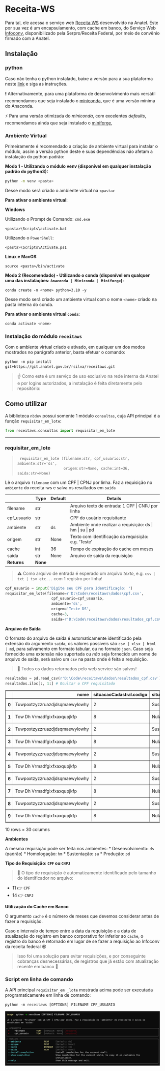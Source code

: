 Receita-WS
================

<!-- WARNING: THIS FILE WAS AUTOGENERATED! DO NOT EDIT! -->

Para tal, ele acessa o serviço web [Receita
WS](https://anatel365.sharepoint.com/sites/WikiAnatel/SitePages/Web-Service--ReceitaWS-.aspx?OR=Teams-HL&CT=1660241010872&clickparams=eyJBcHBOYW1lIjoiVGVhbXMtRGVza3RvcCIsIkFwcFZlcnNpb24iOiIyNy8yMjA3MDMwMDgxNSIsIkhhc0ZlZGVyYXRlZFVzZXIiOmZhbHNlfQ%3D%3D)
desenvolvido na Anatel. Este por sua vez é um encapsulamento, com cache
em banco, do Serviço Web
[Infoconv](https://acesso.infoconv.receita.fazenda.gov.br/docInfoconv/),
disponibilizado pela Serpro/Receita Federal, por meio de convênio
firmado com a Anatel.

## Instalação

### python

Caso não tenha o python instalado, baixe a versão para a sua plataforma
neste [link](https://www.python.org/downloads/) e siga as instruções.

❗ Alternativamente, para uma plataforma de desenvolvimento mais
versátil recomendamos que seja instalado o
[miniconda](https://docs.conda.io/en/latest/miniconda.html), que é uma
versão mínima do Anaconda.

⚡ Para uma versão otimizada do *miniconda*, com excelentes *defaults*,
recomendamos ainda que seja instalado o
[miniforge](https://github.com/conda-forge/miniforge/releases),

### Ambiente Virtual

Primeiramente é recomendado a criação de ambiente virtual para instalar
o módulo, assim a versão python deste e suas dependências não afetam a
instalação do python padrão:

**Modo 1 - Utilizando o módulo venv (disponível em qualquer instalação
padrão do python3):**

``` bash
python -m venv <pasta>
```

Desse modo será criado o ambiente virtual na `<pasta>`

**Para ativar o ambiente virtual**:

**Windows**

Utilizando o Prompt de Comando: `cmd.exe`

    <pasta>\Scripts\activate.bat

Utilizando o `PowerShell`:

    <pasta>\Scripts\Activate.ps1

**Linux e MacOS**

    source <pasta>/bin/activate

**Modo 2 (Recomendado) - Utilizando o conda (disponível em qualquer uma
das instalações: `Anaconda | Miniconda | Miniforge`):**

    conda create -n <nome> python=3.10 -y

Desse modo será criado um ambiente virtual com o nome `<nome>` criado na
pasta interna do conda.

**Para ativar o ambiente virtual `conda`:**

``` bash
conda activate <nome>
```

### Instalação do módulo `receitaws`

Com o ambiente virtual criado e ativado, em qualquer um dos modos
mostrados no parágrafo anterior, basta efetuar o comando:

    python -m pip install git+https://git.anatel.gov.br/rsilva/receitaws.git

> ☝ Como este é um serviço de uso exclusivo na rede interna da Anatel e
> por logins autorizados, a instalação é feita diretamente pelo
> repositório:

## Como utilizar

A biblioteca `nbdev` possui somente 1 módulo `consultas`, cuja API
principal é a função `requisitar_em_lote`:

``` python
from receitaws.consultas import requisitar_em_lote
```

------------------------------------------------------------------------

### requisitar_em_lote

>      requisitar_em_lote (filename:str, cpf_usuario:str, ambiente:str='ds',
>                          origem:str=None, cache:int=36, saida:str=None)

Lê o arquivo `filename` com um CPF \| CPNJ por linha. Faz a requisição
no `ambiente` do receita-ws e salva os resultados em `saida`

|             | **Type** | **Default** | **Details**                                               |
|-------------|----------|-------------|-----------------------------------------------------------|
| filename    | str      |             | Arquivo texto de entrada: 1 CPF \| CNPJ por linha         |
| cpf_usuario | str      |             | CPF do usuário requisitante                               |
| ambiente    | str      | ds          | Ambiente onde realizar a requisição: ds \| hm \| su \| pd |
| origem      | str      | None        | Texto com identificação da requisição: e.g. ‘Teste’       |
| cache       | int      | 36          | Tempo de expiração do cache em meses                      |
| saida       | str      | None        | Arquivo de saída da requisição                            |
| **Returns** | **None** |             |                                                           |

> ⚠️ Como arquivo de entrada é esperado um arquivo *texto*,
> e.g. `csv | txt | tsv etc...` com 1 registro por linha!

``` python
cpf_usuario = input('Digite seu CPF para Identificação: ')
requisitar_em_lote(filename=r'D:\Code\receitaws\dados\cpf.csv', 
                     cpf_usuario=cpf_usuario, 
                     ambiente='ds',
                     origem='Teste DS',
                     cache=3,
                     saida=r'D:\Code\receitaws\dados\resultados_cpf.csv')
```

**Arquivo de Saída**

O formato do arquivo de saída é automaticamente identificado pela
extensão do argumento `saida`, os valores possíveis são
`csv | xlsx | html | md`, para salvamento em formato tabular, ou no
formato `json`. Caso seja fornecido uma extensão não suportada ou *não*
seja fornecido um nome de arquivo de saída, será salvo um `csv` na pasta
onde é feita a requisição.

> 💯 Todos os dados retornados pelo web service são salvos!

``` python
resultados = pd.read_csv(r'D:\Code\receitaws\dados\resultados_cpf.csv')
resultados.iloc[:, 1:] # Ocultar o CPF requisitado
```

<div>
<style scoped>
    .dataframe tbody tr th:only-of-type {
        vertical-align: middle;
    }

    .dataframe tbody tr th {
        vertical-align: top;
    }

    .dataframe thead th {
        text-align: right;
    }
</style>
<table border="1" class="dataframe">
  <thead>
    <tr style="text-align: right;">
      <th></th>
      <th>nome</th>
      <th>situacaoCadastral.codigo</th>
      <th>situacaoCadastral.valor</th>
      <th>paisResidencia.residenteExterior</th>
      <th>paisResidencia.codigoPais</th>
      <th>nomeMae</th>
      <th>dataNascimento</th>
      <th>sexo.codigo</th>
      <th>sexo.valor</th>
      <th>ocupacao.naturezaOcupacaoCodigo</th>
      <th>...</th>
      <th>telefone.ddd</th>
      <th>telefone.numero</th>
      <th>unidadeAdministrativaCodigo</th>
      <th>anoObito</th>
      <th>estrangeiro</th>
      <th>tituloEleitor</th>
      <th>dataAtualizacao</th>
      <th>dataRegistroAnatel</th>
      <th>resultado</th>
      <th>erro</th>
    </tr>
  </thead>
  <tbody>
    <tr>
      <th>0</th>
      <td>Tuwpoxtzyzzruazdjdsqmaewylowhy</td>
      <td>2</td>
      <td>Suspensa</td>
      <td>True</td>
      <td>0</td>
      <td>Sjflu Ifgemqkhdjvpgcjewylowhy</td>
      <td>1937-10-25</td>
      <td>1</td>
      <td>Masculino</td>
      <td>36</td>
      <td>...</td>
      <td>25</td>
      <td>31297214</td>
      <td>1008514</td>
      <td>0</td>
      <td>False</td>
      <td>0</td>
      <td>1962-02-17</td>
      <td>2022-08-16</td>
      <td>CPF encontrado</td>
      <td>NaN</td>
    </tr>
    <tr>
      <th>1</th>
      <td>Tow Dh Vrmadfgixfxaxqupjkfp</td>
      <td>8</td>
      <td>Nula</td>
      <td>True</td>
      <td>0</td>
      <td>Bvgoxicrewhewdrt</td>
      <td>1917-06-28</td>
      <td>2</td>
      <td>Feminino</td>
      <td>5</td>
      <td>...</td>
      <td>25</td>
      <td>97620714</td>
      <td>7431014</td>
      <td>0</td>
      <td>False</td>
      <td>0</td>
      <td>1964-12-23</td>
      <td>2022-08-16</td>
      <td>CPF encontrado</td>
      <td>NaN</td>
    </tr>
    <tr>
      <th>2</th>
      <td>Tuwpoxtzyzzruazdjdsqmaewylowhy</td>
      <td>2</td>
      <td>Suspensa</td>
      <td>True</td>
      <td>0</td>
      <td>Sjflu Ifgemqkhdjvpgcjewylowhy</td>
      <td>1937-10-25</td>
      <td>1</td>
      <td>Masculino</td>
      <td>36</td>
      <td>...</td>
      <td>25</td>
      <td>31297214</td>
      <td>1008514</td>
      <td>0</td>
      <td>False</td>
      <td>0</td>
      <td>1962-02-17</td>
      <td>2022-08-16</td>
      <td>CPF encontrado</td>
      <td>NaN</td>
    </tr>
    <tr>
      <th>3</th>
      <td>Tow Dh Vrmadfgixfxaxqupjkfp</td>
      <td>8</td>
      <td>Nula</td>
      <td>True</td>
      <td>0</td>
      <td>Bvgoxicrewhewdrt</td>
      <td>1917-06-28</td>
      <td>2</td>
      <td>Feminino</td>
      <td>5</td>
      <td>...</td>
      <td>25</td>
      <td>97620714</td>
      <td>7431014</td>
      <td>0</td>
      <td>False</td>
      <td>0</td>
      <td>1964-12-23</td>
      <td>2022-08-16</td>
      <td>CPF encontrado</td>
      <td>NaN</td>
    </tr>
    <tr>
      <th>4</th>
      <td>Tuwpoxtzyzzruazdjdsqmaewylowhy</td>
      <td>2</td>
      <td>Suspensa</td>
      <td>True</td>
      <td>0</td>
      <td>Sjflu Ifgemqkhdjvpgcjewylowhy</td>
      <td>1937-10-25</td>
      <td>1</td>
      <td>Masculino</td>
      <td>36</td>
      <td>...</td>
      <td>25</td>
      <td>31297214</td>
      <td>1008514</td>
      <td>0</td>
      <td>False</td>
      <td>0</td>
      <td>1962-02-17</td>
      <td>2022-08-16</td>
      <td>CPF encontrado</td>
      <td>NaN</td>
    </tr>
    <tr>
      <th>5</th>
      <td>Tow Dh Vrmadfgixfxaxqupjkfp</td>
      <td>8</td>
      <td>Nula</td>
      <td>True</td>
      <td>0</td>
      <td>Bvgoxicrewhewdrt</td>
      <td>1917-06-28</td>
      <td>2</td>
      <td>Feminino</td>
      <td>5</td>
      <td>...</td>
      <td>25</td>
      <td>97620714</td>
      <td>7431014</td>
      <td>0</td>
      <td>False</td>
      <td>0</td>
      <td>1964-12-23</td>
      <td>2022-08-16</td>
      <td>CPF encontrado</td>
      <td>NaN</td>
    </tr>
    <tr>
      <th>6</th>
      <td>Tuwpoxtzyzzruazdjdsqmaewylowhy</td>
      <td>2</td>
      <td>Suspensa</td>
      <td>True</td>
      <td>0</td>
      <td>Sjflu Ifgemqkhdjvpgcjewylowhy</td>
      <td>1937-10-25</td>
      <td>1</td>
      <td>Masculino</td>
      <td>36</td>
      <td>...</td>
      <td>25</td>
      <td>31297214</td>
      <td>1008514</td>
      <td>0</td>
      <td>False</td>
      <td>0</td>
      <td>1962-02-17</td>
      <td>2022-08-16</td>
      <td>CPF encontrado</td>
      <td>NaN</td>
    </tr>
    <tr>
      <th>7</th>
      <td>Tow Dh Vrmadfgixfxaxqupjkfp</td>
      <td>8</td>
      <td>Nula</td>
      <td>True</td>
      <td>0</td>
      <td>Bvgoxicrewhewdrt</td>
      <td>1917-06-28</td>
      <td>2</td>
      <td>Feminino</td>
      <td>5</td>
      <td>...</td>
      <td>25</td>
      <td>97620714</td>
      <td>7431014</td>
      <td>0</td>
      <td>False</td>
      <td>0</td>
      <td>1964-12-23</td>
      <td>2022-08-16</td>
      <td>CPF encontrado</td>
      <td>NaN</td>
    </tr>
    <tr>
      <th>8</th>
      <td>Tuwpoxtzyzzruazdjdsqmaewylowhy</td>
      <td>2</td>
      <td>Suspensa</td>
      <td>True</td>
      <td>0</td>
      <td>Sjflu Ifgemqkhdjvpgcjewylowhy</td>
      <td>1937-10-25</td>
      <td>1</td>
      <td>Masculino</td>
      <td>36</td>
      <td>...</td>
      <td>25</td>
      <td>31297214</td>
      <td>1008514</td>
      <td>0</td>
      <td>False</td>
      <td>0</td>
      <td>1962-02-17</td>
      <td>2022-08-16</td>
      <td>CPF encontrado</td>
      <td>NaN</td>
    </tr>
    <tr>
      <th>9</th>
      <td>Tow Dh Vrmadfgixfxaxqupjkfp</td>
      <td>8</td>
      <td>Nula</td>
      <td>True</td>
      <td>0</td>
      <td>Bvgoxicrewhewdrt</td>
      <td>1917-06-28</td>
      <td>2</td>
      <td>Feminino</td>
      <td>5</td>
      <td>...</td>
      <td>25</td>
      <td>97620714</td>
      <td>7431014</td>
      <td>0</td>
      <td>False</td>
      <td>0</td>
      <td>1964-12-23</td>
      <td>2022-08-16</td>
      <td>CPF encontrado</td>
      <td>NaN</td>
    </tr>
  </tbody>
</table>
<p>10 rows × 30 columns</p>
</div>

**Ambientes**

A mesma requisição pode ser feita nos ambientes: \* Desenvolvimento:
`ds` (padrão) \* Homologação: `hm` \* Sustentação: `su` \* Produção:
`pd`

**Tipo de Requisição: `CPF` ou `CNPJ`**

> 🧠 O tipo de requisição é automaticamente identificado pelo tamanho do
> identificador no arquivo:

-   11 👉 `CPF`
-   14 👉 `CNPJ`

**Utilização do Cache em Banco**

O argumento `cache` é o número de meses que devemos considerar antes de
fazer a requisição.

Caso o intervalo de tempo entre a data da requisição e a data de
atualização do registro em banco corporativo for inferior ao `cache`, o
registro do banco é retornado em lugar de se fazer a requisição ao
Infoconv da receita federal 😎

> Isso foi uma solução para evitar requisições, e por conseguinte
> cobranças desnecessárias, de registros que já estão com atualização
> recente em banco 🤑

### Script em linha de comando

A API principal `requisitar_em _lote` mostrada acima pode ser executada
programaticamente em linha de comando:

    python -m receitaws [OPTIONS] FILENAME CPF_USUARIO

<img src="cli.png" alt="Requisição em Lote na Linha de Comando" />
